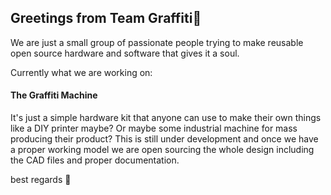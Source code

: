 ## Greetings from Team Graffiti👋
We are just a small group of passionate people trying to make reusable open source hardware and software that gives it a soul. 

Currently what we are working on:
#### The Graffiti Machine 
It's just a simple hardware kit that anyone can use to make their own things like a DIY printer maybe? Or maybe some industrial machine for mass producing their product?
This is still under development and once we have a proper working model we are open sourcing the whole design including the CAD files and proper documentation.

best regards 💟
